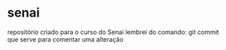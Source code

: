 # senai
repositório criado para o curso do Senai
lembrei do comando: git commit que serve para comentar uma alteração
